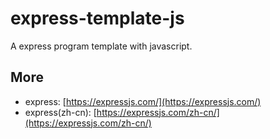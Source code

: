 # express-template-js

A express program template with javascript.

## More

-   express: [https://expressjs.com/](https://expressjs.com/)
-   express(zh-cn): [https://expressjs.com/zh-cn/](https://expressjs.com/zh-cn/)
